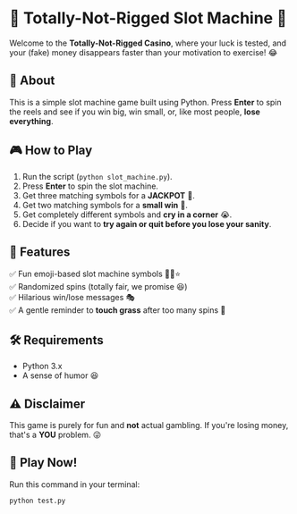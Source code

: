 # 🎰 Totally-Not-Rigged Slot Machine 🎰

Welcome to the **Totally-Not-Rigged Casino**, where your luck is tested, and your (fake) money disappears faster than your motivation to exercise! 😂  

## 📝 About  
This is a simple slot machine game built using Python. Press **Enter** to spin the reels and see if you win big, win small, or, like most people, **lose everything**.  

## 🎮 How to Play  
1. Run the script (`python slot_machine.py`).  
2. Press **Enter** to spin the slot machine.  
3. Get three matching symbols for a **JACKPOT** 🤑.  
4. Get two matching symbols for a **small win** 🥈.  
5. Get completely different symbols and **cry in a corner** 😭.  
6. Decide if you want to **try again or quit before you lose your sanity**.  

## 💎 Features  
✅ Fun emoji-based slot machine symbols 🍒💎⭐  
✅ Randomized spins (totally fair, we promise 😆)  
✅ Hilarious win/lose messages 🎭  
✅ A gentle reminder to **touch grass** after too many spins 🌱  

## 🛠 Requirements  
- Python 3.x  
- A sense of humor 😆  

## ⚠️ Disclaimer  
This game is purely for fun and **not** actual gambling. If you're losing money, that's a **YOU** problem. 😜  

## 🚀 Play Now!  
Run this command in your terminal:  
```bash
python test.py

